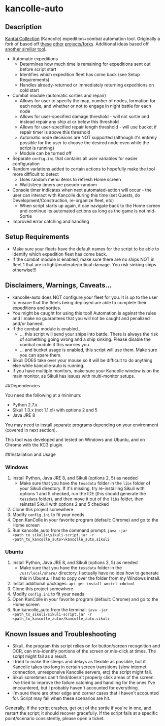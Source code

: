 # kancolle-auto

## Description

[Kantai Collection](http://www.dmm.com/netgame_s/kancolle) (Kancolle) expedition+combat automation tool. Originally a fork of based off [these](https://github.com/amylase/kancolle-auto) [other](https://github.com/Yukariin/kancolle-auto) [projects/forks](https://github.com/kevin01523/kancolle-auto). Additional ideas based off [another similiar tool](https://github.com/tantinevincent/Onegai-ooyodosan).

* Automatic expeditions
    * Determines how much time is remaining for expeditions sent out before script start
    * Identifies which expedition fleet has come back (see Setup Requirements)
    * Handles already-returned or immediately returning expeditions on cold start
* Combat module (automatic sorties and repair)
    * Allows for user to specify the map, number of nodes, formation for each node, and whether or not to engage in night battle for each node
    * Allows for user-specified damage threshold - will not sortie and instead repair any ship at or below this threshold
    * Allows for user-specified repair length threshold - will use bucket if repair timer is above this threshold
    * Automatic node decisions are NOT supported (although it's entirely possible for the user to choose the desired node even while the script is running)
    * Module can be turned off
* Separate `config.ini` that contains all user variables for easier configuration
* Random variations added to certain actions to hopefully make the tool more difficult to detect
    * Uses random menu items to refresh Home screen
    * Wait/sleep timers are pseudo-random
* Console timer indicates when next automated-action will occur - the user can interact with Kancolle during this time (set Quests, do Development/Construction, re-organize fleet, etc)
    * When script starts up again, it can navigate back to the Home screen and continue its automated actions as long as the game is not mid-Sortie
* Improved error catching and handling

## Setup Requirements

* Make sure your fleets have the default names for the script to be able to identify which expedition fleet has come back.
* If the combat module is enabled, make sure there are no ships NOT in fleet 1 that are in light/moderate/critical damage. You risk sinking ships otherwise!!!

## Disclaimers, Warnings, Caveats...

* kancolle-auto does NOT configure your fleet for you. It is up to the user to ensure that the fleets being deployed are able to complete their expeditions and sorties.
* You might be caught for using this tool! Automation is against the rules and I make no guarantees that you will not be caught and penalized and/or banned.
* If the combat module is enabled...
    * ... this script will send your ships into battle. There is always the risk of something going wrong and a ship sinking. Please disable the combat module if this worries you.
    * ... and bucket usage is enabled, this script will use them. Make sure you can spare them.
* Sikuli DOES take over your mouse so it will be difficult to do anything else while kancolle-auto is running.
* If you have multiple monitors, make sure your Kancolle window is on the main monitor, as Sikuli has issues with multi-monitor setups.


##Dependencies

You need the following at a minimum:

* Python 2.7.x
* Sikuli 1.0.x (not 1.1.x!) with options 2 and 5
* Java JRE 8

You may need to install separate programs depending on your environment (covered in next section).

This tool was developed and tested on Windows and Ubuntu, and on Chrome with the KC3 plugin.

##Installation and Usage

### Windows
1. Install Python, Java JRE 8, and Sikuli (options 2, 5) as needed
    * Make sure that you have the `tessdata` folder in the `libs` folder of your Sikuli directory. If it's missing, try re-installing Sikuli with options 1 and 5 checked, run the IDE (this should generate the `tessdata` folder), and then move it out of the `libs` folder, then reinstall Sikuli with options 2 and 5 checked
2. Clone this project somewhere
3. Modify `config.ini` to fit your needs
4. Open KanColle in your favorite program (default: Chrome) and go to the Home screen
5. Run kancolle_auto from the command prompt: `java -jar <path_to_sikuli>\sikuli-script.jar -r <path_to_kancolle_auto>\kancolle_auto.sikuli`

### Ubuntu
1. Install Python, Java JRE 8, and Sikuli (options 2, 5) as needed
    * Make sure that you have the `tessdata` folder in the `/usr/local/share/` directory. I actually have no idea how to generate this in Ubuntu. I had to copy over the folder from my Windows install.
2. Install additional packages: `apt-get install wmctrl xdotool`
3. Clone this project somewhere
4. Modify `config.ini` to fit your needs
5. Open KanColle in your favorite program (default: Chrome) and go to the Home screen
6. Run kancolle_auto from the terminal: `java -jar <path_to_sikuli/sikuli-script.jar -r <path_to_kancolle_auto>/kancolle_auto.sikuli`

## Known Issues and Troubleshooting

* Sikuli, the program this script relies on for button/screen recognition and OCR, can mis-identify portions of the screen or mis-click at times. The script might fail as a result.
* I tried to make the sleeps and delays as flexible as possible, but if Kancolle takes too long in certain screen transitions (slow internet connection, unresponsive Kancolle servers, etc) the script might fail.
* Sikuli sometimes can't find/doesn't properly click areas of the screen. I've tried to improve the failure catching and handling for the ones I've encountered, but I probably haven't accounted for everything.
* I'm sure there are other edge and corner cases that I haven't accounted for. Script may fail when these scenarios are hit.

Generally, if the script crashes, get out of the sortie if you're in one, and restart the script; it should recover gracefully. If the script fails at a specific point/scenario consistently, please open a ticket.
